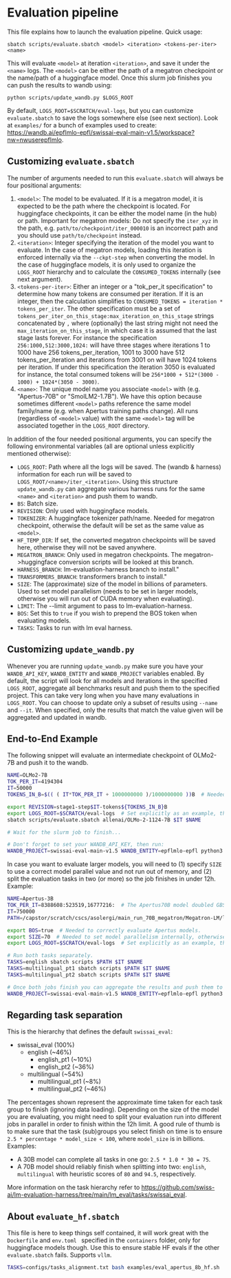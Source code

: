 # Evaluation pipeline

This file explains how to launch the evaluation pipeline.
Quick usage:
```
sbatch scripts/evaluate.sbatch <model> <iteration> <tokens-per-iter> <name>
```
This will evaluate `<model>` at iteration `<iteration>`, and save it under the `<name>` logs.
The `<model>` can be either the path of a megatron checkpoint or the name/path of a huggingface model.
Once this slurm job finishes you can push the results to wandb using:
```
python scripts/update_wandb.py $LOGS_ROOT
```
By default, `LOGS_ROOT=$SCRATCH/eval-logs`, but you can customize `evaluate.sbatch` to save the logs somewhere else (see next section).
Look at `examples/` for a bunch of examples used to create: https://wandb.ai/epflmlo-epfl/swissai-eval-main-v1.5/workspace?nw=nwuserepflmlo.

## Customizing `evaluate.sbatch`

The number of arguments needed to run this `evaluate.sbatch` will always be four positional arguments:
1. `<model>`: The model to be evaluated.
   If it is a megatron model, it is expected to be the path where the checkpoint is located.
   For huggingface checkpoints, it can be either the model name (in the hub) or path.
   Important for megatron models: Do not specify the `iter_xyz` in the path, e.g. `path/to/checkpoint/iter_000010` is an incorrect path and you should use `path/to/checkpoint` instead.
1. `<iteration>`: Integer specifying the iteration of the model you want to evaluate.
   In the case of megatron models, loading this iteration is enforced internally via the `--ckpt-step` when converting the model.
   In the case of huggingface models, it is only used to organize the `LOGS_ROOT` hierarchy and to calculate the `CONSUMED_TOKENS` internally (see next argument).
1. `<tokens-per-iter>`: Either an integer or a "tok_per_it specification" to determine how many tokens are consumed per iteration.
   If it is an integer, then the calculation simplifies to `CONSUMED_TOKENS = iteration * tokens_per_iter`.
   The other specification must be a set of `tokens_per_iter_on_this_stage:max_iteration_on_this_stage` strings concatenated by `,` where (optionally) the last string might not need the `max_iteration_on_this_stage`, in which case it is assumed that the last stage lasts forever.
   For instance the specification `256:1000,512:3000,1024:` will have three stages where iterations 1 to 1000 have 256 tokens_per_iteration, 1001 to 3000 have 512 tokens_per_iteration and iterations from 3001 on will have 1024 tokens per iteration.
   If under this specification the iteration 3050 is evaluated for instance, the total consumed tokens will be `256*1000 + 512*(3000 - 1000) + 1024*(3050 - 3000)`.
1. `<name>`: The unique model name you associate `<model>` with (e.g. "Apertus-70B" or "SmolLM2-1.7B").
   We have this option because sometimes different `<model>` paths reference the same model family/name (e.g. when Apertus training paths change).
   All runs (regardless of `<model>` value) with the same `<model>` tag will be associated together in the `LOGS_ROOT` directory.

In addition of the four needed positional arguments, you can specify the following environmental variables (all are optional unless explicitly mentioned otherwise):
- `LOGS_ROOT`: Path where all the logs will be saved.
  The (wandb & harness) information for each run will be saved to `LOGS_ROOT/<name>/iter_<iteration>`.
  Using this structure `update_wandb.py` can aggregate various harness runs for the same `<name>` and `<iteration>` and push them to wandb.
- `BS`: Batch size.
- `REVISION`: Only used with huggingface models.
- `TOKENIZER`: A huggingface tokenizer path/name.
   Needed for megatron checkpoint, otherwise the default will be set as the same value as `<model>`.
- `HF_TEMP_DIR`: If set, the converted megatron checkpoints will be saved here, otherwise they will not be saved anywhere.
- `MEGATRON_BRANCH`: Only used in megatron checkpoints.
   The megatron->huggingface conversion scripts will be looked at this branch.
- `HARNESS_BRANCH`: lm-evaluation-harness branch to install."
- `TRANSFORMERS_BRANCH`: transformers branch to install."
- `SIZE`: The (approximate) size of the model in billions of parameters.
   Used to set model parallelism (needs to be set in larger models, otherwise you will run out of CUDA memory when evaluating).
- `LIMIT`: The --limit argument to pass to lm-evaluation-harness.
- `BOS`: Set this to `true` if you wish to prepend the BOS token when evaluating models.
- `TASKS`: Tasks to run with lm eval harness.

## Customizing `update_wandb.py`

Whenever you are running `update_wandb.py` make sure you have your `WANDB_API_KEY`, `WANDB_ENTITY` and `WANDB_PROJECT` variables enabled.
By default, the script will look for all models and iterations in the specified `LOGS_ROOT`, aggregate all benchmarks result and push them to the specified project.
This can take very long when you have many evaluations in `LOGS_ROOT`.
You can choose to update only a subset of results using `--name` and `--it`.
When specified, only the results that match the value given will be aggregated and updated in wandb.

## End-to-End Example

The following snippet will evaluate an intermediate checkpoint of OLMo2-7B and push it to the wandb.
```bash
NAME=OLMo2-7B
TOK_PER_IT=4194304 
IT=50000
TOKENS_IN_B=$(( ( IT*TOK_PER_IT + 1000000000 )/1000000000 ))B  # Needed for the REVISION, but not directly for the `evaluate.sbatch`

export REVISION=stage1-step$IT-tokens${TOKENS_IN_B}B
export LOGS_ROOT=$SCRATCH/eval-logs  # Set explicitly as an example, this is the default value in the script.
sbatch scripts/evaluate.sbatch allenai/OLMo-2-1124-7B $IT $NAME

# Wait for the slurm job to finish...

# Don't forget to set your WANDB_API_KEY, then run:
WANDB_PROJECT=swissai-eval-main-v1.5 WANDB_ENTITY=epflmlo-epfl python3 scripts/update_wandb.py --it $IT --name $NAME
```

In case you want to evaluate larger models, you will need to (1) specify `SIZE` to use a correct model parallel value and not run out of memory, and (2) split the evaluation tasks in two (or more) so the job finishes in under 12h.
Example:
```bash
NAME=Apertus-3B
TOK_PER_IT=8388608:523519,16777216:  # The Apertus70B model doubled GBS around iteration 523k
IT=750000
PATH=/capstor/scratch/cscs/asolergi/main_run_70B_megatron/Megatron-LM/logs/Meg-Runs/main-runs-v1/apertus3-70b-512-nodes-1e-5lr/checkpoints-512-noOverlap/

export BOS=true  # Needed to correctly evaluate Apertus models.
export SIZE=70  # Needed to set model parallelism internally, otherwise you will run out of CUDA memory.
export LOGS_ROOT=$SCRATCH/eval-logs  # Set explicitly as an example, this is the default value in the script.

# Run both tasks separately.
TASKS=english sbatch scripts $PATH $IT $NAME
TASKS=multilingual_pt1 sbatch scripts $PATH $IT $NAME
TASKS=multilingual_pt2 sbatch scripts $PATH $IT $NAME

# Once both jobs finish you can aggregate the results and push them to the wandb by using:
WANDB_PROJECT=swissai-eval-main-v1.5 WANDB_ENTITY=epflmlo-epfl python3 scripts/update_wandb.py --it $IT --name $NAME
```

## Regarding task separation

This is the hierarchy that defines the default `swissai_eval`:
- swissai_eval (100%)
  - english  (~46%)
    - english_pt1 (~10%)
    - english_pt2 (~36%)
  - multilingual (~54%)
    - multilingual_pt1 (~8%)
    - multilingual_pt2 (~46%)

The percentages shown represent the approximate time taken for each task group to finish (ignoring data loading).
Depending on the size of the model you are evaluating, you might need to split your evaluation run into different jobs in parallel in order to finish within the 12h limit.
A good rule of thumb is to make sure that the task (sub)groups you select finish on time is to ensure `2.5 * percentage * model_size < 100`, where `model_size` is in billions.
Examples:
- A 30B model can complete all tasks in one go: `2.5 * 1.0 * 30 = 75`.
- A 70B model should reliably finish when splitting into two: `english`, `multilingual` with heuristic scores of `80` and `94.5`, respectively.

More information on the task hierarchy refer to https://github.com/swiss-ai/lm-evaluation-harness/tree/main/lm_eval/tasks/swissai_eval.

## About `evaluate_hf.sbatch`
This file is here to keep things self contained, it will work great with the `Dockerfile` and `env.toml ` specified in the `containers` folder, only for huggingface models though. Use this to ensure stable HF evals if the other `evaluate.sbatch` fails. Supports `vllm`.
```bash
TASKS=configs/tasks_alignment.txt bash examples/eval_apertus_8b_hf.sh
```